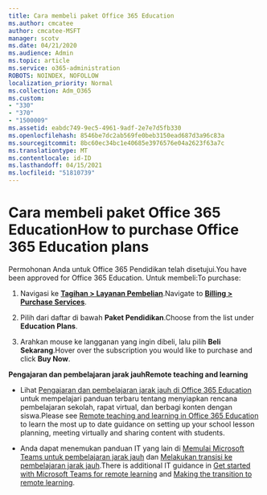 ```yaml
---
title: Cara membeli paket Office 365 Education
ms.author: cmcatee
author: cmcatee-MSFT
manager: scotv
ms.date: 04/21/2020
ms.audience: Admin
ms.topic: article
ms.service: o365-administration
ROBOTS: NOINDEX, NOFOLLOW
localization_priority: Normal
ms.collection: Adm_O365
ms.custom:
- "330"
- "370"
- "1500009"
ms.assetid: eabdc749-9ec5-4961-9adf-2e7e7d5fb330
ms.openlocfilehash: 8546be7dc2ab569fe0beb3150ead687d3a96c83a
ms.sourcegitcommit: 8bc60ec34bc1e40685e3976576e04a2623f63a7c
ms.translationtype: MT
ms.contentlocale: id-ID
ms.lasthandoff: 04/15/2021
ms.locfileid: "51810739"
---
```

# <a name="how-to-purchase-office-365-education-plans"></a><span data-ttu-id="0b6c8-102">Cara membeli paket Office 365 Education</span><span class="sxs-lookup"><span data-stu-id="0b6c8-102">How to purchase Office 365 Education plans</span></span>

<span data-ttu-id="0b6c8-103">Permohonan Anda untuk Office 365 Pendidikan telah disetujui.</span><span class="sxs-lookup"><span data-stu-id="0b6c8-103">You have been approved for Office 365 Education.</span></span>  <span data-ttu-id="0b6c8-104">Untuk membeli:</span><span class="sxs-lookup"><span data-stu-id="0b6c8-104">To purchase:</span></span>

1. <span data-ttu-id="0b6c8-105">Navigasi ke **[Tagihan > Layanan Pembelian](https://portal.office.com/AdminPortal/Home#/catalog)**.</span><span class="sxs-lookup"><span data-stu-id="0b6c8-105">Navigate to **[Billing > Purchase Services](https://portal.office.com/AdminPortal/Home#/catalog)**.</span></span>

2. <span data-ttu-id="0b6c8-106">Pilih dari daftar di bawah **Paket Pendidikan**.</span><span class="sxs-lookup"><span data-stu-id="0b6c8-106">Choose from the list under **Education Plans**.</span></span>

3. <span data-ttu-id="0b6c8-107">Arahkan mouse ke langganan yang ingin dibeli, lalu pilih **Beli Sekarang**.</span><span class="sxs-lookup"><span data-stu-id="0b6c8-107">Hover over the subscription you would like to purchase and click **Buy Now**.</span></span>

<span data-ttu-id="0b6c8-108">**Pengajaran dan pembelajaran jarak jauh**</span><span class="sxs-lookup"><span data-stu-id="0b6c8-108">**Remote teaching and learning**</span></span>

- <span data-ttu-id="0b6c8-109">Lihat [Pengajaran dan pembelajaran jarak jauh di Office 365 Education](https://support.office.com/article/remote-teaching-and-learning-in-office-365-education-f651ccae-7b65-478b-8366-51bb884025c4) untuk mempelajari panduan terbaru tentang menyiapkan rencana pembelajaran sekolah, rapat virtual, dan berbagi konten dengan siswa.</span><span class="sxs-lookup"><span data-stu-id="0b6c8-109">Please see [Remote teaching and learning in Office 365 Education](https://support.office.com/article/remote-teaching-and-learning-in-office-365-education-f651ccae-7b65-478b-8366-51bb884025c4) to learn the most up to date guidance on setting up your school lesson planning, meeting virtually and sharing content with students.</span></span>

- <span data-ttu-id="0b6c8-110">Anda dapat menemukan panduan IT yang lain di [Memulai Microsoft Teams untuk pembelajaran jarak jauh](https://docs.microsoft.com/MicrosoftTeams/remote-learning-edu) dan [Melakukan transisi ke pembelajaran jarak jauh](https://www.microsoft.com/education/remote-learning).</span><span class="sxs-lookup"><span data-stu-id="0b6c8-110">There is additional IT guidance in [Get started with Microsoft Teams for remote learning](https://docs.microsoft.com/MicrosoftTeams/remote-learning-edu) and [Making the transition to remote learning](https://www.microsoft.com/education/remote-learning).</span></span>
